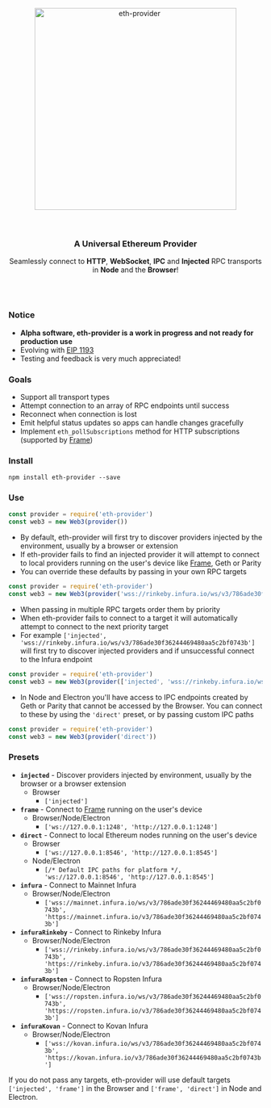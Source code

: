 <br>
<div align="center">
  <img src="/asset/header.png?raw=true" alt="eth-provider" height="400"/>
</div>
<br>
<br>
<h3 align="center">A Universal Ethereum Provider</h3>
<p align="center">Seamlessly connect to  <b>HTTP</b>, <b>WebSocket</b>, <b>IPC</b> and <b>Injected</b> RPC transports in <b>Node</b> and the <b>Browser</b>!</p>
<br>
<br>

### Notice
* **Alpha software, eth-provider is a work in progress and not ready for production use**
* Evolving with [EIP 1193](https://github.com/ethereum/EIPs/blob/master/EIPS/eip-1193.md)
* Testing and feedback is very much appreciated!

### Goals
* Support all transport types
* Attempt connection to an array of RPC endpoints until success
* Reconnect when connection is lost
* Emit helpful status updates so apps can handle changes gracefully
* Implement `eth_pollSubscriptions` method for HTTP subscriptions (supported by [Frame](https://github.com/floating/frame))

### Install
```
npm install eth-provider --save
```

### Use
```js
const provider = require('eth-provider')
const web3 = new Web3(provider())
```
* By default, eth-provider will first try to discover providers injected by the environment, usually by a browser or extension
* If eth-provider fails to find an injected provider it will attempt to connect to local providers running on the user's device like [Frame](https://github.com/floating/frame), Geth or Parity
* You can override these defaults by passing in your own RPC targets
```js
const provider = require('eth-provider')
const web3 = new Web3(provider('wss://rinkeby.infura.io/ws/v3/786ade30f36244469480aa5c2bf0743b'))
```
* When passing in multiple RPC targets order them by priority
* When eth-provider fails to connect to a target it will automatically attempt to connect to the next priority target
* For example `['injected', 'wss://rinkeby.infura.io/ws/v3/786ade30f36244469480aa5c2bf0743b']` will first try to discover injected providers and if unsuccessful connect to the Infura endpoint
```js
const provider = require('eth-provider')
const web3 = new Web3(provider(['injected', 'wss://rinkeby.infura.io/ws/v3/786ade30f36244469480aa5c2bf0743b']))
```
* In Node and Electron you'll have access to IPC endpoints created by Geth or Parity that cannot be accessed by the Browser. You can connect to these by using the `'direct'` preset, or by passing custom IPC paths
```js
const provider = require('eth-provider')
const web3 = new Web3(provider('direct'))
```

### Presets
* **`injected`** - Discover providers injected by environment, usually by the browser or a browser extension
  * Browser
    * `['injected']`
* **`frame`** - Connect to [Frame](https://github.com/floating/frame) running on the user's device
  * Browser/Node/Electron
    * `['ws://127.0.0.1:1248', 'http://127.0.0.1:1248']`
* **`direct`** - Connect to local Ethereum nodes running on the user's device
  * Browser
    * `['ws://127.0.0.1:8546', 'http://127.0.0.1:8545']`
  * Node/Electron
    * `[/* Default IPC paths for platform */, 'ws://127.0.0.1:8546', 'http://127.0.0.1:8545']`
* **`infura`** - Connect to Mainnet Infura
  * Browser/Node/Electron
    * `['wss://mainnet.infura.io/ws/v3/786ade30f36244469480aa5c2bf0743b', 'https://mainnet.infura.io/v3/786ade30f36244469480aa5c2bf0743b']`
* **`infuraRinkeby`** - Connect to Rinkeby Infura
  * Browser/Node/Electron
    * `['wss://rinkeby.infura.io/ws/v3/786ade30f36244469480aa5c2bf0743b', 'https://rinkeby.infura.io/v3/786ade30f36244469480aa5c2bf0743b']`
* **`infuraRopsten`** - Connect to Ropsten Infura
  * Browser/Node/Electron
    * `['wss://ropsten.infura.io/ws/v3/786ade30f36244469480aa5c2bf0743b', 'https://ropsten.infura.io/v3/786ade30f36244469480aa5c2bf0743b']`
* **`infuraKovan`** - Connect to Kovan Infura
  * Browser/Node/Electron
    * `['wss://kovan.infura.io/ws/v3/786ade30f36244469480aa5c2bf0743b', 'https://kovan.infura.io/v3/786ade30f36244469480aa5c2bf0743b']`

If you do not pass any targets, eth-provider will use default targets `['injected', 'frame']` in the Browser and `['frame', 'direct']` in Node and Electron.

